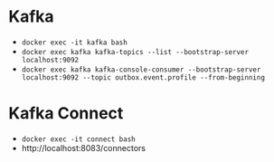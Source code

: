 # Kafka

- `docker exec -it kafka bash`
- `docker exec kafka kafka-topics --list --bootstrap-server localhost:9092`
- `docker exec kafka kafka-console-consumer --bootstrap-server localhost:9092 --topic outbox.event.profile --from-beginning`

# Kafka Connect

- `docker exec -it connect bash`
- http://localhost:8083/connectors